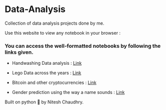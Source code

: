 # Data-Analysis
Collection of data analysis projects done by me.

Use this website to view any notebook in your browser :

### You can access the well-formatted notebooks by following the links given.

- Handwashing Data analysis : [Link](https://nbviewer.jupyter.org/github/NIteshx2/Data-Analysis/blob/master/Analyzed-Notebooks/HandWashing/Dr.%20Semmelweis%20and%20the%20Discovery%20of%20Handwashing/notebook.ipynb)



- Lego Data across the years : [Link](https://nbviewer.jupyter.org/github/NIteshx2/Data-Analysis/blob/master/Analyzed-Notebooks/LegoData/Exploring%2067%20years%20of%20LEGO/notebook.ipynb)

- Bitcoin and other cryptocurrencies : [Link](https://nbviewer.jupyter.org/github/NIteshx2/Data-Analysis/blob/master/Analyzed-Notebooks/CryptoCurrencies%20Data/Exploring%20the%20Bitcoin%20cryptocurrency%20market/notebook.ipynb)


- Gender prediction using the way a name sounds : [Link](https://nbviewer.jupyter.org/github/NIteshx2/Data-Analysis/blob/master/Analyzed-Notebooks/Gender%20prediction%20using%20sound/Name%20Game_%20Gender%20Prediction%20using%20Sound/notebook.ipynb)

Built on python :snake: by Nitesh Chaudhry.
